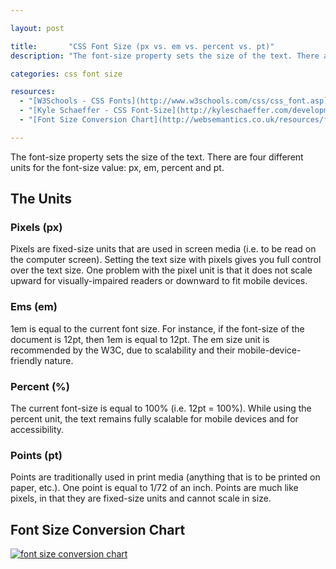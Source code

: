 ```yaml
---

layout: post

title:       "CSS Font Size (px vs. em vs. percent vs. pt)"
description: "The font-size property sets the size of the text. There are four different units for the font-size value: px, em, percent and pt."

categories: css font size

resources:
  - "[W3Schools - CSS Fonts](http://www.w3schools.com/css/css_font.asp)"
  - "[Kyle Schaeffer - CSS Font-Size](http://kyleschaeffer.com/development/css-font-size-em-vs-px-vs-pt-vs/)"
  - "[Font Size Conversion Chart](http://websemantics.co.uk/resources/font_size_conversion_chart/)"

---
```



The font-size property sets the size of the text. There are four different units for the font-size value: px, em, percent and pt.


## The Units


### Pixels (px)

Pixels are fixed-size units that are used in screen media (i.e. to be read on the computer screen).
Setting the text size with pixels gives you full control over the text size.
One problem with the pixel unit is that it does not scale upward for visually-impaired readers or downward to fit mobile devices.


### Ems (em)

1em is equal to the current font size. For instance, if the font-size of the document is 12pt, then 1em is equal to 12pt.
The em size unit is recommended by the W3C, due to scalability and their mobile-device-friendly nature.


### Percent (%)

The current font-size is equal to 100% (i.e. 12pt = 100%).
While using the percent unit, the text remains fully scalable for mobile devices and for accessibility.


### Points (pt)

Points are traditionally used in print media (anything that is to be printed on paper, etc.).
One point is equal to 1/72 of an inch. Points are much like pixels, in that they are fixed-size units and cannot scale in size.


## Font Size Conversion Chart

[![font size conversion chart]({{site.images}}{{page.url}}font-size-conversion-chart.png)]({{site.images}}{{page.url}}font-size-conversion-chart.png)
